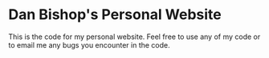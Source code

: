 # Dan Bishop's Personal Website

This is the code for my personal website. Feel free to use any of my code or to email me any bugs you encounter in the code.
